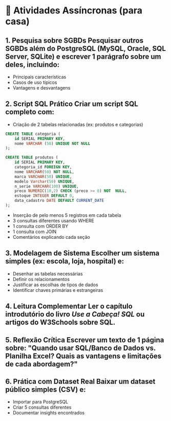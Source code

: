 # 🏡 Atividades Assíncronas (para casa) 

## 1. Pesquisa sobre SGBDs Pesquisar outros SGBDs além do PostgreSQL (MySQL, Oracle, SQL Server, SQLite) e escrever 1 parágrafo sobre um deles, incluindo: 
- Principais características 
- Casos de uso típicos 
- Vantagens e desvantagens 

## 2. Script SQL Prático Criar um script SQL completo com: 
- Criação de 2 tabelas relacionadas (ex: produtos e categorias)

```sql
CREATE TABLE categoria (
    id SERIAL PRIMARY KEY,
    nome VARCHAR (50) UNIQUE NOT NULL
);

CREATE TABLE produtos (
    id SERIAL PRIMARY KEY,
    categoria_id FOREIGN KEY,
    nome VARCHAR(50) NOT NULL,
    marca VARCHAR(50) UNIQUE,
    modelo Varchar(50) UNIQUE,
    n_serie VARCHAR(100) UNIQUE,
    preco NUMERIC(10,2) CHECK (preco >= 0) NOT  NULL,
    estoque INTEGER DEFAULT 0,
    data_cadastro DATE DEFAULT CURRENT_DATE
);
```

- Inserção de pelo menos 5 registros em cada tabela 
- 3 consultas diferentes usando WHERE 
- 1 consulta com ORDER BY 
- 1 consulta com JOIN 
- Comentários explicando cada seção 

## 3. Modelagem de Sistema Escolher um sistema simples (ex: escola, loja, hospital) e: 
- Desenhar as tabelas necessárias 
- Definir os relacionamentos 
- Justificar as escolhas de tipos de dados 
- Identificar chaves primárias e estrangeiras 

## 4. Leitura Complementar Ler o capítulo introdutório do livro *Use a Cabeça! SQL* ou artigos do W3Schools sobre SQL. 

## 5. Reflexão Crítica Escrever um texto de 1 página sobre: "Quando usar SQL/Banco de Dados vs. Planilha Excel? Quais as vantagens e limitações de cada abordagem?" 

## 6. Prática com Dataset Real Baixar um dataset público simples (CSV) e: 
- Importar para PostgreSQL 
- Criar 5 consultas diferentes 
- Documentar insights encontrados
